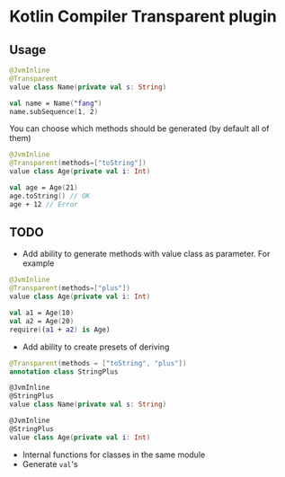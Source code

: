 # Kotlin Compiler Transparent plugin

## Usage
```kotlin
@JvmInline
@Transparent
value class Name(private val s: String)

val name = Name("fang")
name.subSequence(1, 2)
```

You can choose which methods should be generated (by default all of them)

```kotlin
@JvmInline
@Transparent(methods=["toString"])
value class Age(private val i: Int)

val age = Age(21)
age.toString() // OK
age + 12 // Error
```

## TODO
- Add ability to generate methods with value class as parameter. For example
```kotlin
@JvmInline
@Transparent(methods=["plus"])
value class Age(private val i: Int)

val a1 = Age(10)
val a2 = Age(20)
require((a1 + a2) is Age)
```

- Add ability to create presets of deriving

```kotlin
@Transparent(methods = ["toString", "plus"])
annotation class StringPlus

@JvmInline
@StringPlus
value class Name(private val s: String)

@JvmInline
@StringPlus
value class Age(private val i: Int)
```

- Internal functions for classes in the same module
- Generate `val`'s

